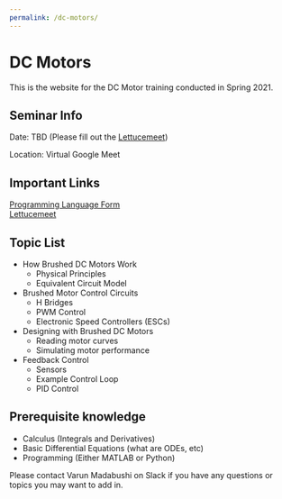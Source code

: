 ```yaml
---
permalink: /dc-motors/
---
```


# DC Motors

This is the website for the DC Motor training conducted in Spring 2021.

## Seminar Info

Date: TBD (Please fill out the [Lettucemeet](https://lettucemeet.com/l/V0Mg0))

Location: Virtual Google Meet

## Important Links

[Programming Language Form](https://forms.gle/Qcyw3fMNwqtrXuoq5) \
[Lettucemeet](https://lettucemeet.com/l/V0Mg0)

## Topic List

- How Brushed DC Motors Work
  - Physical Principles
  - Equivalent Circuit Model
- Brushed Motor Control Circuits
  - H Bridges
  - PWM Control
  - Electronic Speed Controllers (ESCs)
- Designing with Brushed DC Motors
  - Reading motor curves
  - Simulating motor performance
- Feedback Control
  - Sensors
  - Example Control Loop
  - PID Control

## Prerequisite knowledge

- Calculus (Integrals and Derivatives)
- Basic Differential Equations (what are ODEs, etc)
- Programming (Either MATLAB or Python)

Please contact Varun Madabushi on Slack if you have any questions or topics you may want to add in.
